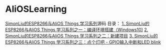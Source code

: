 # AliOSLearning
[SimonLiu的ESP8266与AliOS Things 学习系列](https://blog.csdn.net/toopoo/article/details/86920755)源码
目录：
[1. SimonLiu的ESP8266与AliOS Things 学习系列之一：编译环境搭建（Windows10)](https://blog.csdn.net/toopoo/article/details/86773730)
[2. SimonLiu的ESP8266与AliOS Things 学习系列之二：新建项目](https://blog.csdn.net/toopoo/article/details/86777012)
[3. SimonLiu的ESP8266与AliOS Things 学习系列之三：点个灯吧 - GPIO输入中断和LED blink](https://blog.csdn.net/toopoo/article/details/86930422)
